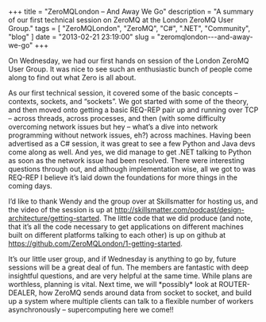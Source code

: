 
+++
title = "ZeroMQLondon – And Away We Go"
description = "A summary of our first technical session on ZeroMQ at the London ZeroMQ User Group."
tags = [ "ZeroMQLondon", "ZeroMQ", "C#", ".NET", "Community", "blog" ]
date = "2013-02-21 23:19:00"
slug = "zeromqlondon---and-away-we-go"
+++
<p>On Wednesday, we had our first hands on session of the London ZeroMQ User Group. It was nice to see such an enthusiastic bunch of people come along to find out what Zero is all about.</p> <p>As our first technical session, it covered some of the basic concepts – contexts, sockets, and “sockets”. We got started with some of the theory, and then moved onto getting a basic REQ-REP pair up and running over TCP – across threads, across processes, and then (with some difficulty overcoming network issues but hey – what’s a dive into network programming without network issues, eh?) across machines. Having been advertised as a C# session, it was great to see a few Python and Java devs come along as well. And yes, we did manage to get .NET talking to Python as soon as the network issue had been resolved. There were interesting questions through out, and although implementation wise, all we got to was REQ-REP I believe it’s laid down the foundations for more things in the coming days.</p> <p>I’d like to thank Wendy and the group over at Skillsmatter for hosting us, and the video of the session is up at <a title="http://skillsmatter.com/podcast/design-architecture/getting-started" href="http://skillsmatter.com/podcast/design-architecture/getting-started">http://skillsmatter.com/podcast/design-architecture/getting-started</a>. The little code that we did produce (and note, that it’s all the code necessary to get applications on different machines built on different platforms talking to each other) is up on github at <a title="https://github.com/ZeroMQLondon/1-getting-started" href="https://github.com/ZeroMQLondon/1-getting-started">https://github.com/ZeroMQLondon/1-getting-started</a>.</p> <p>It’s our little user group, and if Wednesday is anything to go by, future sessions will be a great deal of fun. The members are fantastic with deep insightful questions, and are very helpful at the same time. While plans are worthless, planning is vital. Next time, we will *possibly* look at ROUTER-DEALER, how ZeroMQ sends around data from socket to socket, and build up a system where multiple clients can talk to a flexible number of workers asynchronously – supercomputing here we come!!</p>
        